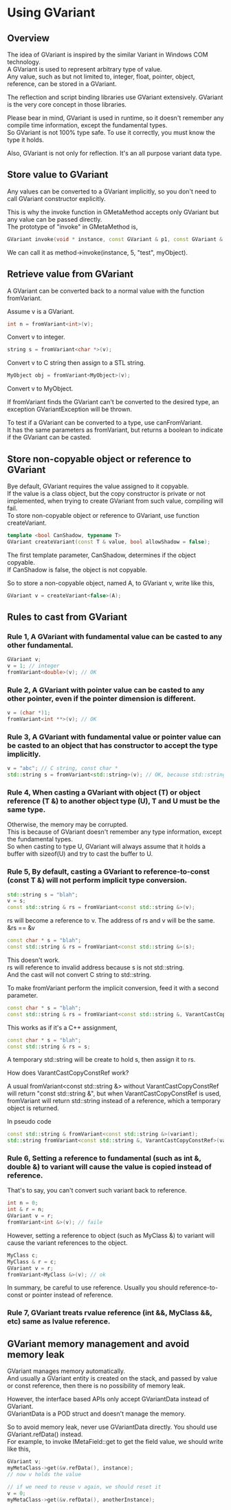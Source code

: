 

# Using GVariant

## Overview

The idea of GVariant is inspired by the similar Variant in Windows COM technology.  
A GVariant is used to represent arbitrary type of value.  
Any value, such as but not limited to, integer, float, pointer, object, reference, can be stored in a GVariant.

The reflection and script binding libraries use GVariant extensively. GVariant is the very core concept in those libraries.

Please bear in mind, GVariant is used in runtime, so it doesn't remember any compile time information, except the fundamental types.  
So GVariant is not 100% type safe. To use it correctly, you must know the type it holds.

Also, GVariant is not only for reflection. It's an all purpose variant data type.

## Store value to GVariant

Any values can be converted to a GVariant implicitly, so you don't need to call GVariant constructor explicitly.

This is why the invoke function in GMetaMethod accepts only GVariant but any value can be passed directly.  
The prototype of "invoke" in GMetaMethod is,  
```c++
GVariant invoke(void * instance, const GVariant & p1, const GVariant & p2, ..., const GVariant & pN);
```
We can call it as method->invoke(instance, 5, "test", myObject).

## Retrieve value from GVariant

A GVariant can be converted back to a normal value with the function fromVariant.

Assume v is a GVariant.
```c++
int n = fromVariant<int>(v);
```
Convert v to integer.
```c++
string s = fromVariant<char *>(v);
```
Convert v to C string then assign to a STL string.
```c++
MyObject obj = fromVariant<MyObject>(v);
```
Convert v to MyObject.

If fromVariant finds the GVariant can't be converted to the desired type, an exception GVariantException will be thrown.

To test if a GVariant can be converted to a type, use canFromVariant.  
It has the same parameters as fromVariant, but returns a boolean to indicate if the GVariant can be casted.

## Store non-copyable object or reference to GVariant

Bye default, GVariant requires the value assigned to it copyable.  
If the value is a class object, but the copy constructor is private or not implemented, when trying to create GVariant from such value, compiling will fail.  
To store non-copyable object or reference to GVariant, use function createVariant.
```c++
template <bool CanShadow, typename T>
GVariant createVariant(const T & value, bool allowShadow = false);
```

The first template parameter, CanShadow, determines if the object copyable.  
If CanShadow is false, the object is not copyable.

So to store a non-copyable object, named A, to GVariant v, write like this,
```c++
GVariant v = createVariant<false>(A);
```

## Rules to cast from GVariant

### Rule 1, A GVariant with fundamental value can be casted to any other fundamental.
```c++
GVariant v;
v = 1; // integer
fromVariant<double>(v); // OK
```

### Rule 2, A GVariant with pointer value can be casted to any other pointer, even if the pointer dimension is different.
```c++
v = (char *)1;
fromVariant<int **>(v); // OK
```

### Rule 3, A GVariant with fundamental value or pointer value can be casted to an object that has constructor to accept the type implicitly.
```c++
v = "abc"; // C string, const char *
std::string s = fromVariant<std::string>(v); // OK, because std::string accepts "const char *".
```

### Rule 4, When casting a GVariant with object (T) or object reference (T &) to another object type (U), T and U must be the same type.

Otherwise, the memory may be corrupted.  
This is because of GVariant doesn't remember any type information, except the fundamental types.  
So when casting to type U, GVariant will always assume that it holds a buffer with sizeof(U) and try to cast the buffer to U.

### Rule 5, By default, casting a GVariant to reference-to-const (const T &) will not perform implicit type conversion.
```c++
std::string s = "blah";
v = s;
const std::string & rs = fromVariant<const std::string &>(v);
```

rs will become a reference to v.
The address of rs and v will be the same. &rs == &v
```c++
const char * s = "blah";
const std::string & rs = fromVariant<const std::string &>(s);
```

This doesn't work.  
rs will reference to invalid address because s is not std::string.  
And the cast will not convert C string to std::string.

To make fromVariant perform the implicit conversion, feed it with a second parameter.
```c++
const char * s = "blah";
const std::string & rs = fromVariant<const std::string &, VarantCastCopyConstRef>(s);
```

This works as if it's a C++ assignment,
```c++
const char * s = "blah";
const std::string & rs = s;
```

A temporary std::string will be create to hold s, then assign it to rs.

<WRAP tip>
How does VarantCastCopyConstRef work?

A usual fromVariant<const std::string &> without VarantCastCopyConstRef will return "const std::string &", but when VarantCastCopyConstRef is used, fromVariant will return std::string instead of a reference, which a temporary object is returned.

In pseudo code
```c++
const std::string & fromVariant<const std::string &>(variant);
std::string fromVariant<const std::string &, VarantCastCopyConstRef>(variant);
```

</WRAP>

### Rule 6, Setting a reference to fundamental (such as int &, double &) to variant will cause the value is copied instead of reference.

That's to say, you can't convert such variant back to reference.
```c++
int n = 0;
int & r = n;
GVariant v = r;
fromVariant<int &>(v); // faile
```

However, setting a reference to object (such as MyClass &) to variant will cause the variant references to the object.
```c++
MyClass c;
MyClass & r = c;
GVariant v = r;
fromVariant<MyClass &>(v); // ok
```

In summary, be careful to use reference. Usually you should reference-to-const or pointer instead of reference.

### Rule 7, GVariant treats rvalue reference (int &&, MyClass &&, etc) same as lvalue reference.

## GVariant memory management and avoid memory leak

GVariant manages memory automatically.  
And usually a GVariant entity is created on the stack, and passed by value or const reference, then there is no possibility of memory leak.

However, the interface based APIs only accept GVariantData instead of GVariant.  
GVariantData is a POD struct and doesn't manage the memory.

So to avoid memory leak, never use GVariantData directly. You should use GVariant.refData() instead.  
For example, to invoke IMetaField::get to get the field value, we should write like this,
```c++
GVariant v;
myMetaClass->get(&v.refData(), instance);
// now v holds the value

// if we need to reuse v again, we should reset it
v = 0;
myMetaClass->get(&v.refData(), anotherInstance);
```

